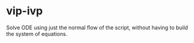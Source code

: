 # vip-ivp
Solve ODE using just the normal flow of the script, without having to build the system of equations.
